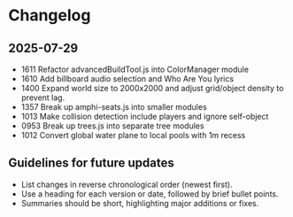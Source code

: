 # Changelog

## 2025-07-29

- 1611 Refactor advancedBuildTool.js into ColorManager module
- 1610 Add billboard audio selection and Who Are You lyrics
- 1400 Expand world size to 2000x2000 and adjust grid/object density to prevent lag.
- 1357 Break up amphi-seats.js into smaller modules
- 1013 Make collision detection include players and ignore self-object
- 0953 Break up trees.js into separate tree modules
- 1012 Convert global water plane to local pools with 1m recess

## Guidelines for future updates
- List changes in reverse chronological order (newest first).
- Use a heading for each version or date, followed by brief bullet points.
- Summaries should be short, highlighting major additions or fixes.